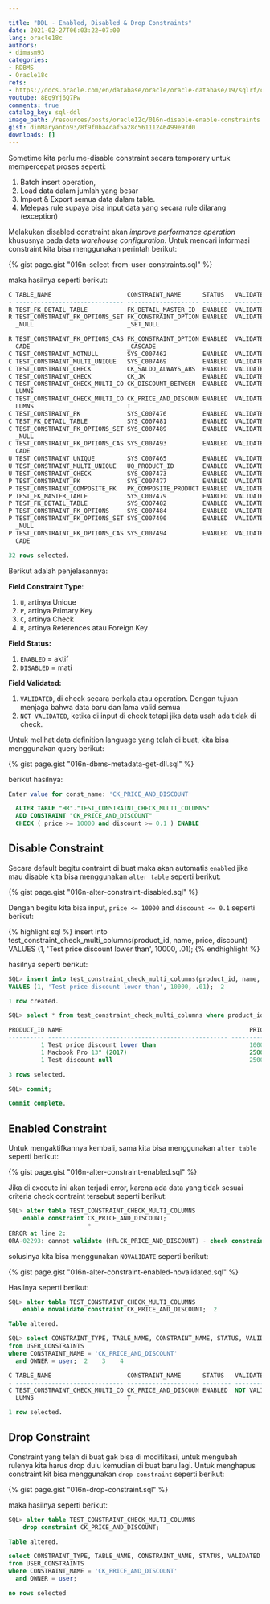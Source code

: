 ```yaml
---

title: "DDL - Enabled, Disabled & Drop Constraints"
date: 2021-02-27T06:03:22+07:00
lang: oracle18c
authors:
- dimasm93
categories:
- RDBMS
- Oracle18c
refs: 
- https://docs.oracle.com/en/database/oracle/oracle-database/19/sqlrf/constraint.html#GUID-1055EA97-BA6F-4764-A15F-1024FD5B6DFE
youtube: 8Eq9Yj6Q7Pw
comments: true
catalog_key: sql-ddl
image_path: /resources/posts/oracle12c/016n-disable-enable-constraints
gist: dimMaryanto93/8f9f0ba4caf5a28c56111246499e97d0
downloads: []
---
```


Sometime kita perlu me-disable constraint secara temporary untuk mempercepat proses seperti:

1. Batch insert operation, 
2. Load data dalam jumlah yang besar 
3. Import & Export semua data dalam table.
4. Melepas rule supaya bisa input data yang secara rule dilarang (exception)

<!--more-->

Melakukan disabled constraint akan _improve performance operation_ khususnya pada data _warehouse configuration_. Untuk mencari informasi constraint kita bisa menggunakan perintah berikut:

{% gist page.gist "016n-select-from-user-constraints.sql" %}

maka hasilnya seperti berikut:

```sql
C TABLE_NAME                     CONSTRAINT_NAME      STATUS   VALIDATED
- ------------------------------ -------------------- -------- -------------
R TEST_FK_DETAIL_TABLE           FK_DETAIL_MASTER_ID  ENABLED  VALIDATED
R TEST_CONSTRAINT_FK_OPTIONS_SET FK_CONSTRAINT_OPTION ENABLED  VALIDATED
  _NULL                          _SET_NULL

R TEST_CONSTRAINT_FK_OPTIONS_CAS FK_CONSTRAINT_OPTION ENABLED  VALIDATED
  CADE                           _CASCADE
C TEST_CONSTRAINT_NOTNULL        SYS_C007462          ENABLED  VALIDATED
C TEST_CONSTRAINT_MULTI_UNIQUE   SYS_C007469          ENABLED  VALIDATED
C TEST_CONSTRAINT_CHECK          CK_SALDO_ALWAYS_ABS  ENABLED  VALIDATED
C TEST_CONSTRAINT_CHECK          CK_JK                ENABLED  VALIDATED
C TEST_CONSTRAINT_CHECK_MULTI_CO CK_DISCOUNT_BETWEEN  ENABLED  VALIDATED
  LUMNS
C TEST_CONSTRAINT_CHECK_MULTI_CO CK_PRICE_AND_DISCOUN ENABLED  VALIDATED
  LUMNS                          T
C TEST_CONSTRAINT_PK             SYS_C007476          ENABLED  VALIDATED
C TEST_FK_DETAIL_TABLE           SYS_C007481          ENABLED  VALIDATED
C TEST_CONSTRAINT_FK_OPTIONS_SET SYS_C007489          ENABLED  VALIDATED
  _NULL
C TEST_CONSTRAINT_FK_OPTIONS_CAS SYS_C007493          ENABLED  VALIDATED
  CADE
U TEST_CONSTRAINT_UNIQUE         SYS_C007465          ENABLED  VALIDATED
U TEST_CONSTRAINT_MULTI_UNIQUE   UQ_PRODUCT_ID        ENABLED  VALIDATED
U TEST_CONSTRAINT_CHECK          SYS_C007473          ENABLED  VALIDATED
P TEST_CONSTRAINT_PK             SYS_C007477          ENABLED  VALIDATED
P TEST_CONSTRAINT_COMPOSITE_PK   PK_COMPOSITE_PRODUCT ENABLED  VALIDATED
P TEST_FK_MASTER_TABLE           SYS_C007479          ENABLED  VALIDATED
P TEST_FK_DETAIL_TABLE           SYS_C007482          ENABLED  VALIDATED
P TEST_CONSTRAINT_FK_OPTIONS     SYS_C007484          ENABLED  VALIDATED
P TEST_CONSTRAINT_FK_OPTIONS_SET SYS_C007490          ENABLED  VALIDATED
  _NULL
P TEST_CONSTRAINT_FK_OPTIONS_CAS SYS_C007494          ENABLED  VALIDATED
  CADE

32 rows selected.
```

Berikut adalah penjelasannya:

**Field Constraint Type**:

1. `U`, artinya Unique
2. `P`, artinya Primary Key
3. `C`, artinya Check
4. `R`, artinya References atau Foreign Key

**Field Status:**

1. `ENABLED` = aktif
2. `DISABLED` = mati

**Field Validated:**

1. `VALIDATED`, di check secara berkala atau  operation. Dengan tujuan menjaga bahwa data baru dan lama valid semua
2. `NOT VALIDATED`, ketika di input di check tetapi jika data usah ada tidak di check.

Untuk melihat data definition language yang telah di buat, kita bisa menggunakan query berikut:

{% gist page.gist "016n-dbms-metadata-get-dll.sql" %}

berikut hasilnya:

```sql
Enter value for const_name: 'CK_PRICE_AND_DISCOUNT'

  ALTER TABLE "HR"."TEST_CONSTRAINT_CHECK_MULTI_COLUMNS" 
  ADD CONSTRAINT "CK_PRICE_AND_DISCOUNT" 
  CHECK ( price >= 10000 and discount >= 0.1 ) ENABLE
```

## Disable Constraint

Secara default begitu contraint di buat maka akan automatis `enabled` jika mau disable kita bisa menggunakan `alter table` seperti berikut:

{% gist page.gist "016n-alter-constraint-disabled.sql" %}

Dengan begitu kita bisa input, `price <= 10000` and `discount <= 0.1` seperti berikut:

{% highlight sql %}
insert into test_constraint_check_multi_columns(product_id, name, price, discount)
VALUES (1, 'Test price discount lower than', 10000, .01);
{% endhighlight %}

hasilnya seperti berikut:

```sql
SQL> insert into test_constraint_check_multi_columns(product_id, name, price, discount)
VALUES (1, 'Test price discount lower than', 10000, .01);  2

1 row created.

SQL> select * from test_constraint_check_multi_columns where product_id = 1;

PRODUCT_ID NAME                                                    PRICE   DISCOUNT
---------- -------------------------------------------------- ---------- ----------
         1 Test price discount lower than                          10000        .01
         1 Macbook Pro 13" (2017)                                  25000         .2
         1 Test discount null                                      25000

3 rows selected.

SQL> commit;

Commit complete.
```

## Enabled Constraint

Untuk mengaktifkannya kembali, sama kita bisa menggunakan `alter table` seperti berikut:

{% gist page.gist "016n-alter-constraint-enabled.sql" %}

Jika di execute ini akan terjadi error, karena ada data yang tidak sesuai criteria check contraint tersebut seperti berikut:

```sql
SQL> alter table TEST_CONSTRAINT_CHECK_MULTI_COLUMNS
    enable constraint CK_PRICE_AND_DISCOUNT;
                      *
ERROR at line 2:
ORA-02293: cannot validate (HR.CK_PRICE_AND_DISCOUNT) - check constraint violated


```

solusinya kita bisa menggunakan `NOVALIDATE` seperti berikut:

{% gist page.gist "016n-alter-constraint-enabled-novalidated.sql" %}

Hasilnya seperti berikut:

```sql
SQL> alter table TEST_CONSTRAINT_CHECK_MULTI_COLUMNS
    enable novalidate constraint CK_PRICE_AND_DISCOUNT;  2

Table altered.

SQL> select CONSTRAINT_TYPE, TABLE_NAME, CONSTRAINT_NAME, STATUS, VALIDATED
from USER_CONSTRAINTS
where CONSTRAINT_NAME = 'CK_PRICE_AND_DISCOUNT'
  and OWNER = user;  2    3    4

C TABLE_NAME                     CONSTRAINT_NAME      STATUS   VALIDATED
- ------------------------------ -------------------- -------- -------------
C TEST_CONSTRAINT_CHECK_MULTI_CO CK_PRICE_AND_DISCOUN ENABLED  NOT VALIDATED
  LUMNS                          T

1 row selected.
```

## Drop Constraint

Constraint yang telah di buat gak bisa di modifikasi, untuk mengubah rulenya kita harus drop dulu kemudian di buat baru lagi. Untuk menghapus constraint kit bisa menggunakan `drop constraint` seperti berikut:

{% gist page.gist "016n-drop-constraint.sql" %}

maka hasilnya seperti berikut:

```sql
SQL> alter table TEST_CONSTRAINT_CHECK_MULTI_COLUMNS
    drop constraint CK_PRICE_AND_DISCOUNT;

Table altered.

select CONSTRAINT_TYPE, TABLE_NAME, CONSTRAINT_NAME, STATUS, VALIDATED
from USER_CONSTRAINTS
where CONSTRAINT_NAME = 'CK_PRICE_AND_DISCOUNT'
  and OWNER = user;

no rows selected
```


